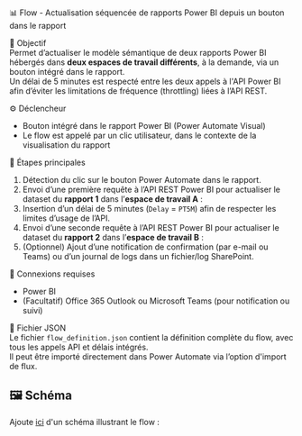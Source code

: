 📊 Flow - Actualisation séquencée de rapports Power BI depuis un bouton dans le rapport

🎯 Objectif  
Permet d’actualiser le modèle sémantique de deux rapports Power BI hébergés dans **deux espaces de travail différents**, à la demande, via un bouton intégré dans le rapport.  
Un délai de 5 minutes est respecté entre les deux appels à l'API Power BI afin d’éviter les limitations de fréquence (throttling) liées à l’API REST.

⚙️ Déclencheur  
- Bouton intégré dans le rapport Power BI (Power Automate Visual)
- Le flow est appelé par un clic utilisateur, dans le contexte de la visualisation du rapport

🔁 Étapes principales  
1. Détection du clic sur le bouton Power Automate dans le rapport.  
2. Envoi d’une première requête à l’API REST Power BI pour actualiser le dataset du **rapport 1** dans l’**espace de travail A** :
3. Insertion d’un délai de 5 minutes (`Delay` = `PT5M`) afin de respecter les limites d’usage de l’API.  
4. Envoi d’une seconde requête à l’API REST Power BI pour actualiser le dataset du **rapport 2** dans l’**espace de travail B** :
5. (Optionnel) Ajout d’une notification de confirmation (par e-mail ou Teams) ou d’un journal de logs dans un fichier/log SharePoint.

🔐 Connexions requises  
- Power BI  
- (Facultatif) Office 365 Outlook ou Microsoft Teams (pour notification ou suivi)  

📄 Fichier JSON  
Le fichier `flow_definition.json` contient la définition complète du flow, avec tous les appels API et délais intégrés.  
Il peut être importé directement dans Power Automate via l’option d'import de flux.


## 🖼️ Schéma
Ajoute [ici](./schema_flux.png) d'un schéma illustrant le flow :
